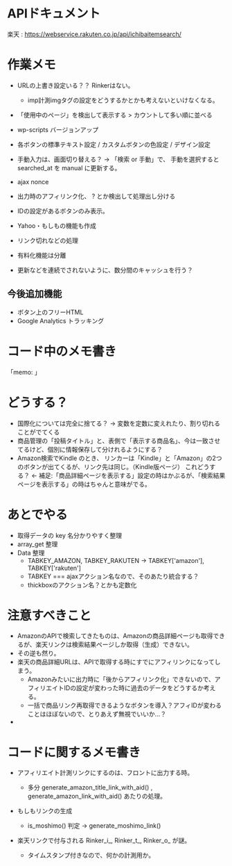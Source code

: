 # APIドキュメント

楽天 : https://webservice.rakuten.co.jp/api/ichibaitemsearch/

# 作業メモ
- URLの上書き設定いる？？ Rinkerはない。
  - imp計測imgタグの設定をどうするかとかも考えないといけなくなる。

- 「使用中のページ」を検出して表示する > カウントして多い順に並べる
- wp-scripts バージョンアップ
- 各ボタンの標準テキスト設定 / カスタムボタンの色設定 / デザイン設定
- 手動入力は、画面切り替える？ -> 「検索 or 手動」で、 手動を選択すると searched_at を manual に更新する。
- ajax nonce
- 出力時のアフィリンク化、 ? とか検出して処理出し分ける
- IDの設定があるボタンのみ表示。
- Yahoo・もしもの機能も作成
- リンク切れなどの処理
- 有料化機能は分離
- 更新などを連続でされないように、数分間のキャッシュを行う？

## 今後追加機能
- ボタン上のフリーHTML
- Google Analytics トラッキング


# コード中のメモ書き
「memo: 」


# どうする？

- 国際化については完全に捨てる？ -> 変数を定数に変えれたり、割り切れることがでてくる
- 商品管理の「投稿タイトル」と、表側で「表示する商品名」、今は一致させてるけど、個別に情報保存して分けれるようにする？
- Amazon検索でKindle のとき、 リンカーは「Kindle」と「Amazon」の2つのボタンが出てくるが、リンク先は同じ。（Kindle版ページ）
  これどうする？ <- 補足:「商品詳細ページを表示する」設定の時はかぶるが、「検索結果ページを表示する」の時はちゃんと意味がでる。



# あとでやる

- 取得データの key 名分かりやすく整理 
- array_get 整理
- Data 整理
  - TABKEY_AMAZON, TABKEY_RAKUTEN → TABKEY['amazon'], TABKEY['rakuten']
  - TABKEY === ajaxアクション名なので、そのあたり統合する？
  - thickboxのアクション名？とかも定数化


# 注意すべきこと

- AmazonのAPIで検索してきたものは、Amazonの商品詳細ページも取得できるが、楽天リンクは検索結果ページしか取得（生成）できない。
- その逆も然り。
- 楽天の商品詳細URLは、APIで取得する時にすでにアフィリンクになってしまう。
  - Amazonみたいに出力時に「後からアフィリンク化」できないので、アフィリエイトIDの設定が変わった時に過去のデータをどうするか考える。
  - 一括で商品リンク再取得できるようなボタンを導入？アフィIDが変わることはほぼないので、とりあえず無視でいいか...？
- 


# コードに関するメモ書き

- アフィリエイト計測リンクにするのは、フロントに出力する時。
  - 多分 generate_amazon_title_link_with_aid() , generate_amazon_link_with_aid() あたりの処理。

- もしもリンクの生成
  - is_moshimo() 判定 -> generate_moshimo_link()

- 楽天リンクで付与される Rinker_i_, Rinker_t_, Rinker_o_ が謎。
  - タイムスタンプ付きなので、何かの計測用か。
